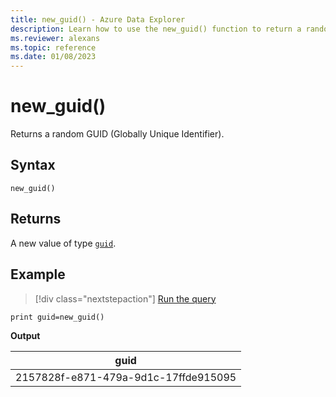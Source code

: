 ```yaml
---
title: new_guid() - Azure Data Explorer
description: Learn how to use the new_guid() function to return a random GUID (Globally Unique Identifier).
ms.reviewer: alexans
ms.topic: reference
ms.date: 01/08/2023
---
```

# new_guid()

Returns a random GUID (Globally Unique Identifier).

## Syntax

`new_guid()`

## Returns

A new value of type [`guid`](scalar-data-types/guid.md).

## Example

> [!div class="nextstepaction"]
> <a href="https://dataexplorer.azure.com/clusters/help/databases/Samples?query=H4sIAAAAAAAAAysoyswrUUgvzUyxzUstjwcxNDQBGYdeSRUAAAA=" target="_blank">Run the query</a>

```kusto
print guid=new_guid()
```

**Output**

|guid|
|--|
|2157828f-e871-479a-9d1c-17ffde915095|
